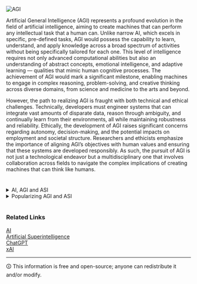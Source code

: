 ![AGI](https://github.com/sourceduty/AGI/assets/123030236/c6254cdb-047e-44c6-8fd9-386bffe89ca1)

Artificial General Intelligence (AGI) represents a profound evolution in the field of artificial intelligence, aiming to create machines that can perform any intellectual task that a human can. Unlike narrow AI, which excels in specific, pre-defined tasks, AGI would possess the capability to learn, understand, and apply knowledge across a broad spectrum of activities without being specifically tailored for each one. This level of intelligence requires not only advanced computational abilities but also an understanding of abstract concepts, emotional intelligence, and adaptive learning — qualities that mimic human cognitive processes. The achievement of AGI would mark a significant milestone, enabling machines to engage in complex reasoning, problem-solving, and creative thinking across diverse domains, from science and medicine to the arts and beyond.

However, the path to realizing AGI is fraught with both technical and ethical challenges. Technically, developers must engineer systems that can integrate vast amounts of disparate data, reason through ambiguity, and continually learn from their environments, all while maintaining robustness and reliability. Ethically, the development of AGI raises significant concerns regarding autonomy, decision-making, and the potential impacts on employment and societal structure. Researchers and ethicists emphasize the importance of aligning AGI’s objectives with human values and ensuring that these systems are developed responsibly. As such, the pursuit of AGI is not just a technological endeavor but a multidisciplinary one that involves collaboration across fields to navigate the complex implications of creating machines that can think like humans.

#

<details><summary>AI, AGI and ASI</summary>
<br>

### AI, AGI and ASI

Artificial Intelligence (AI) encompasses machines designed to perform tasks that typically require human intelligence. These tasks range from speech recognition and complex data interpretation to autonomous driving and strategic game playing. Most AI systems today are categorized as "narrow" or "weak" AI, meaning they excel in specific tasks but are limited by the parameters set during their programming. Examples include voice assistants like Siri, language translation services like Google Translate, and game-playing AIs such as AlphaGo.

Artificial General Intelligence (AGI) represents a significant leap forward, aspiring to match the intellectual capabilities of humans across any task. Unlike narrow AI, AGI would be capable of thinking, understanding, and acting with human-like versatility, adapting its knowledge to new and diverse contexts. This type of intelligence would allow machines to perform complex problem-solving and decision-making across various domains without specific task-oriented programming. AGI remains a theoretical goal within the field of AI research, with no existing real-world examples yet.

Artificial Superintelligence (ASI) extends beyond AGI, positing a future where machines not only replicate but substantially surpass all aspects of human intelligence. ASI would excel in scientific creativity, general wisdom, and social skills, outperforming the best human minds in virtually every discipline. The potential of ASI raises profound possibilities and risks, from groundbreaking advancements in medicine and technology to complex ethical and safety concerns. Like AGI, ASI is still a theoretical construct and a subject of extensive speculation within the academic and tech communities.

The progression from current narrow AI through AGI to ASI involves not just advances in computational power and algorithms but also deeper insights into human cognition and ethics. Each stage of AI development presents distinct challenges and societal implications, demanding careful consideration in terms of governance, ethical use, and integration into daily human activities. As we advance, the distinction between these forms of AI becomes crucial in guiding research priorities and policy decisions.

<br>    
</details>

<details><summary>Popularizing AGI and ASI</summary>
<br>

Predicting when Artificial General Intelligence (AGI) and Artificial Superintelligence (ASI) will emerge and become popular is a matter of significant debate and uncertainty. Several challenges affect these timelines, including the complexity of the technical issues involved, such as creating systems that can generalize across diverse tasks and make ethically complex decisions. Progress in AI research has been uneven, with rapid advancements in some areas of narrow AI and slower progress towards achieving human-like understanding and reasoning. Additionally, the ethical and safety concerns surrounding highly advanced AI systems require rigorous research and potentially stringent regulations, which could slow their development and adoption.

Expert opinions on the potential timelines for AGI and ASI vary widely. Some in the field believe that AGI could be feasible within a few decades, possibly as early as 2030, while others consider a much longer timeline or doubt its feasibility altogether. ASI, considered a more advanced stage of AI, is generally seen as even further off, with its realization contingent on achieving and surpassing AGI levels of capability. As developments unfold, continuous monitoring of AI research and the evolving discourse among experts will provide the best indicators of how soon these advanced AI stages might be realized.

<br>    
</details>

#
### Related Links

[AI](https://github.com/sourceduty/AI)
<br>
[Artificial Superintelligence](https://github.com/sourceduty/Artificial_Superintelligence)
<br>
[ChatGPT](https://github.com/sourceduty/ChatGPT)
<br>
[xAI](https://github.com/sourceduty/xAI)

***
🛈 This information is free and open-source; anyone can redistribute it and/or modify.
